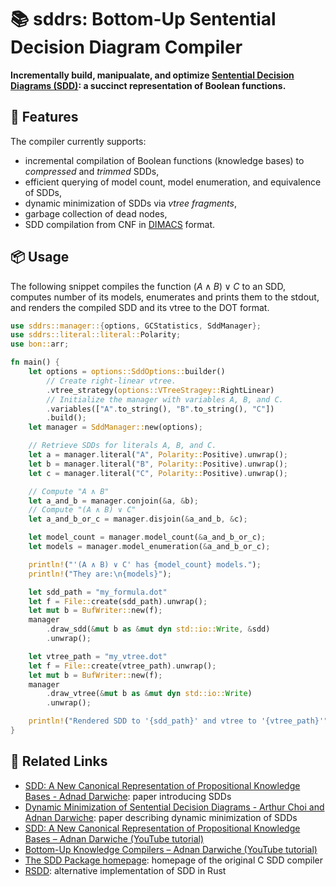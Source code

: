 # :books: sddrs: Bottom-Up Sentential Decision Diagram Compiler

**Incrementally build, manipualate, and optimize
[Sentential Decision Diagrams (SDD)](https://en.wikipedia.org/wiki/Sentential_decision_diagram):
a succinct representation of Boolean functions.**

## :tada: Features

The compiler currently supports:

* incremental compilation of Boolean functions (knowledge bases) to *compressed* and *trimmed* SDDs,
* efficient querying of model count, model enumeration, and equivalence of SDDs,
* dynamic minimization of SDDs via *vtree fragments*,
* garbage collection of dead nodes,
* SDD compilation from CNF in
  [DIMACS](https://www21.in.tum.de/~lammich/2015_SS_Seminar_SAT/resources/dimacs-cnf.pdf) format.

## :package: Usage

The following snippet compiles the function $(A \land B) \lor C$ to an SDD,
computes number of its models, enumerates and prints them to the stdout,
and renders the compiled SDD and its vtree to the DOT format.

```rust
use sddrs::manager::{options, GCStatistics, SddManager};
use sddrs::literal::literal::Polarity;
use bon::arr;

fn main() {
    let options = options::SddOptions::builder()
        // Create right-linear vtree.
        .vtree_strategy(options::VTreeStragey::RightLinear)
        // Initialize the manager with variables A, B, and C.
        .variables(["A".to_string(), "B".to_string(), "C"])
        .build();
    let manager = SddManager::new(options);

    // Retrieve SDDs for literals A, B, and C.
    let a = manager.literal("A", Polarity::Positive).unwrap();
    let b = manager.literal("B", Polarity::Positive).unwrap();
    let c = manager.literal("C", Polarity::Positive).unwrap();

    // Compute "A ∧ B"
    let a_and_b = manager.conjoin(&a, &b);
    // Compute "(A ∧ B) ∨ C"
    let a_and_b_or_c = manager.disjoin(&a_and_b, &c);

    let model_count = manager.model_count(&a_and_b_or_c);
    let models = manager.model_enumeration(&a_and_b_or_c);

    println!("'(A ∧ B) ∨ C' has {model_count} models.");
    println!("They are:\n{models}");

    let sdd_path = "my_formula.dot"
    let f = File::create(sdd_path).unwrap();
    let mut b = BufWriter::new(f);
    manager
        .draw_sdd(&mut b as &mut dyn std::io::Write, &sdd)
        .unwrap();

    let vtree_path = "my_vtree.dot"
    let f = File::create(vtree_path).unwrap();
    let mut b = BufWriter::new(f);
    manager
        .draw_vtree(&mut b as &mut dyn std::io::Write)
        .unwrap();

    println!("Rendered SDD to '{sdd_path}' and vtree to '{vtree_path}'");
}
```

## :page_with_curl: Related Links

* [SDD: A New Canonical Representation of Propositional Knowledge Bases - Adnad Darwiche](http://reasoning.cs.ucla.edu/fetch.php?id=121&type=pdf):
  paper introducing SDDs
* [Dynamic Minimization of Sentential Decision Diagrams - Arthur Choi and Adnan Darwiche](http://reasoning.cs.ucla.edu/fetch.php?id=128&type=pdf):
  paper describing dynamic minimization of SDDs
* [SDD: A New Canonical Representation of Propositional Knowledge Bases – Adnan Darwiche (YouTube tutorial)](https://www.youtube.com/watch?v=_5Estmve91o)
* [Bottom-Up Knowledge Compilers – Adnan Darwiche (YouTube tutorial)](https://www.youtube.com/watch?v=8yZapazT9Ls)
* [The SDD Package homepage](http://reasoning.cs.ucla.edu/sdd/): homepage of the original C SDD compiler
* [RSDD](https://github.com/neuppl/rsdd): alternative implementation of SDD in Rust
